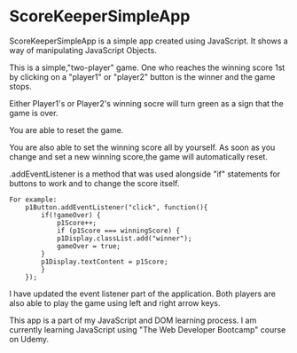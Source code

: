 # ScoreKeeperSimpleApp

ScoreKeeperSimpleApp is a simple app created using JavaScript.
It shows a way of manipulating JavaScript Objects.

This is a simple,"two-player" game. One who reaches the winning score 1st by clicking on a "player1" or "player2" button is the winner and the game stops. 

Either Player1's or Player2's winning socre will turn green as a sign that the game is over.

You are able to reset the game. 

You are also able to set the winning score all by yourself. As soon as you change and set a new winning score,the game will automatically reset.

.addEventListener is a method that was used alongside "if" statements for buttons to work and to change the score itself. 

	For example:
		p1Button.addEventListener("click", function(){
			if(!gameOver) {
				p1Score++;
				if (p1Score === winningScore) {
				p1Display.classList.add("winner");
				gameOver = true;
			}
			p1Display.textContent = p1Score;
			} 
		});
I have updated the event listener part of the application.
Both players are also able to play the game using left and right arrow keys.

This app is a part of my JavaScript and DOM learning process. I am currently learning JavaScript using "The Web Developer Bootcamp" course on Udemy.


